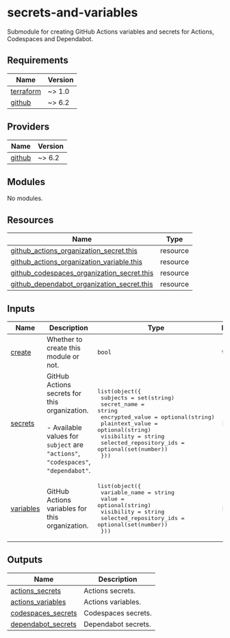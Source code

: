 # secrets-and-variables

Submodule for creating GitHub Actions variables and secrets for Actions, Codespaces and Dependabot.

<!-- BEGIN_TF_DOCS -->
## Requirements

| Name | Version |
|------|---------|
| <a name="requirement_terraform"></a> [terraform](#requirement\_terraform) | ~> 1.0 |
| <a name="requirement_github"></a> [github](#requirement\_github) | ~> 6.2 |

## Providers

| Name | Version |
|------|---------|
| <a name="provider_github"></a> [github](#provider\_github) | ~> 6.2 |

## Modules

No modules.

## Resources

| Name | Type |
|------|------|
| [github_actions_organization_secret.this](https://registry.terraform.io/providers/integrations/github/latest/docs/resources/actions_organization_secret) | resource |
| [github_actions_organization_variable.this](https://registry.terraform.io/providers/integrations/github/latest/docs/resources/actions_organization_variable) | resource |
| [github_codespaces_organization_secret.this](https://registry.terraform.io/providers/integrations/github/latest/docs/resources/codespaces_organization_secret) | resource |
| [github_dependabot_organization_secret.this](https://registry.terraform.io/providers/integrations/github/latest/docs/resources/dependabot_organization_secret) | resource |

## Inputs

| Name | Description | Type | Default | Required |
|------|-------------|------|---------|:--------:|
| <a name="input_create"></a> [create](#input\_create) | Whether to create this module or not. | `bool` | `true` | no |
| <a name="input_secrets"></a> [secrets](#input\_secrets) | GitHub Actions secrets for this organization.<br/><br/>- Available values for `subject` are `"actions"`, `"codespaces"`, `"dependabot"`. | <pre>list(object({<br/>    subjects                = set(string)<br/>    secret_name             = string<br/>    encrypted_value         = optional(string)<br/>    plaintext_value         = optional(string)<br/>    visibility              = string<br/>    selected_repository_ids = optional(set(number))<br/>  }))</pre> | `[]` | no |
| <a name="input_variables"></a> [variables](#input\_variables) | GitHub Actions variables for this organization. | <pre>list(object({<br/>    variable_name           = string<br/>    value                   = optional(string)<br/>    visibility              = string<br/>    selected_repository_ids = optional(set(number))<br/>  }))</pre> | `[]` | no |

## Outputs

| Name | Description |
|------|-------------|
| <a name="output_actions_secrets"></a> [actions\_secrets](#output\_actions\_secrets) | Actions secrets. |
| <a name="output_actions_variables"></a> [actions\_variables](#output\_actions\_variables) | Actions variables. |
| <a name="output_codespaces_secrets"></a> [codespaces\_secrets](#output\_codespaces\_secrets) | Codespaces secrets. |
| <a name="output_dependabot_secrets"></a> [dependabot\_secrets](#output\_dependabot\_secrets) | Dependabot secrets. |
<!-- END_TF_DOCS -->

